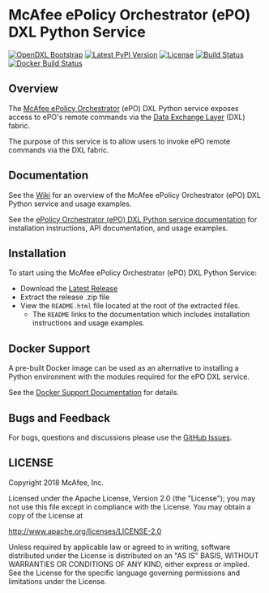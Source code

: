 # McAfee ePolicy Orchestrator (ePO) DXL Python Service
[![OpenDXL Bootstrap](https://img.shields.io/badge/Built%20With-OpenDXL%20Bootstrap-blue.svg)](https://github.com/opendxl/opendxl-bootstrap-python)
[![Latest PyPI Version](https://img.shields.io/pypi/v/dxleposervice.svg)](https://pypi.python.org/pypi/dxleposervice)
[![License](https://img.shields.io/badge/License-Apache%202.0-blue.svg)](https://opensource.org/licenses/Apache-2.0)
[![Build Status](https://travis-ci.org/opendxl/opendxl-epo-service-python.png?branch=master)](https://travis-ci.org/opendxl/opendxl-epo-service-python)
[![Docker Build Status](https://img.shields.io/docker/build/opendxl/opendxl-epo-service-python.svg)](https://hub.docker.com/r/opendxl/opendxl-epo-service-python/)


## Overview

The [McAfee ePolicy Orchestrator](https://www.mcafee.com/us/products/epolicy-orchestrator.aspx) (ePO) DXL Python
service exposes access to ePO's remote commands via the [Data Exchange Layer](http://www.mcafee.com/us/solutions/data-exchange-layer.aspx) (DXL) fabric.

The purpose of this service is to allow users to invoke ePO remote commands via the DXL fabric.

## Documentation

See the [Wiki](https://github.com/opendxl/opendxl-epo-service-python/wiki) for an overview of the McAfee
ePolicy Orchestrator (ePO) DXL Python service and usage examples.

See the [ePolicy Orchestrator (ePO) DXL Python service documentation](https://opendxl.github.io/opendxl-epo-service-python/pydoc) for
installation instructions, API documentation, and usage examples.

## Installation

To start using the McAfee ePolicy Orchestrator (ePO) DXL Python Service:

* Download the [Latest Release](https://github.com/opendxl/opendxl-epo-service-python/releases/latest)
* Extract the release .zip file
* View the `README.html` file located at the root of the extracted files.
  * The `README` links to the documentation which includes installation instructions and usage examples.

## Docker Support

A pre-built Docker image can be used as an alternative to installing a Python environment with the
modules required for the ePO DXL service.

See the [Docker Support Documentation](https://opendxl.github.io/opendxl-epo-service-python/pydoc/docker.html) for details.

## Bugs and Feedback

For bugs, questions and discussions please use the [GitHub Issues](https://github.com/opendxl/opendxl-epo-service-python/issues).

## LICENSE

Copyright 2018 McAfee, Inc.

Licensed under the Apache License, Version 2.0 (the "License"); you may not use this file except in compliance with the License. You may obtain a copy of the License at

http://www.apache.org/licenses/LICENSE-2.0

Unless required by applicable law or agreed to in writing, software distributed under the License is distributed on an "AS IS" BASIS, WITHOUT WARRANTIES OR CONDITIONS OF ANY KIND, either express or implied. See the License for the specific language governing permissions and limitations under the License.
